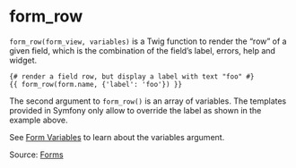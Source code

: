 # form_row

`form_row(form_view, variables)` is a Twig function to render the “row” of a given field, which is the combination of
the field’s label, errors, help and widget.

```twig
{# render a field row, but display a label with text "foo" #}
{{ form_row(form.name, {'label': 'foo'}) }}
```

The second argument to `form_row()` is an array of variables. The templates provided in Symfony only allow to override
the label as shown in the example above.

See [Form Variables](https://symfony.com/doc/current/form/form_customization.html#twig-reference-form-variables) to learn about the variables argument.

Source: [Forms](https://symfony.com/doc/current/form/form_customization.html#form-row-form-view-variables)